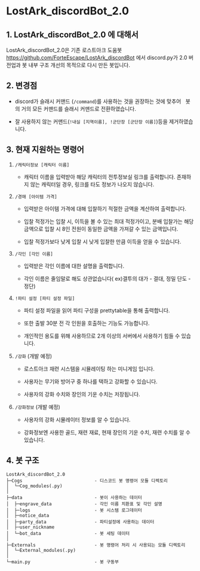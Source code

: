 # LostArk_discordBot_2.0

## 1. LostArk_discordBot_2.0 에 대해서
LostArk_discordBot_2.0은 기존 로스트아크 도움봇 https://github.com/ForteEscape/LostArk_discordBot 
에서 discord.py가 2.0 버전업과 봇 내부 구조 개선의 목적으로 다시 만든 봇입니다.

## 2. 변경점
- discord가 슬래시 커맨드 (```/command```)를 사용하는 것을 권장하는 것에 맞추어&nbsp;&nbsp; 봇의 거의 모든 커맨드를 슬래시 커맨드로 전환하였습니다.


- 잘 사용하지 않는 커맨드(```!내실 [지역이름], !군단장 [군단장 이름]```)등을 제거하였습니다.


## 3. 현재 지원하는 명령어

1. ```/캐릭터정보 [캐릭터 이름]```
     - 캐릭터 이름을 입력받아 해당 캐릭터의 전투정보실 링크를 출력합니다. 존재하지 않는 캐릭터일 경우, 링크를 타도 정보가 나오지 않습니다.


2. ```/경매 [아이템 가격]```
    - 입력받은 아이템 가격에 대해 입찰하기 적절한 금액을 계산하여 출력합니다.

    - 입찰 적정가는 입찰 시, 이득을 볼 수 있는 최대 적정가이고, 분배 입찰가는 해당 금액으로 입찰 시 8인 전원이 동일한 금액을 가져갈 수 있는 금액입니다.

    - 입찰 적정가보다 낮게 입찰 시 낮게 입찰한 만큼 이득을 얻을 수 있습니다.

    
3. ```/각인 [각인 이름]```
    - 입력받은 각인 이름에 대한 설명을 출력합니다.

    - 각인 이름은 줄임말로 해도 상관없습니다( ex)결투의 대가 - 결대, 정밀 단도 - 정단)


4. ```!파티 설정 [파티 설정 파일]```
    - 파티 설정 파일을 읽어 파티 구성을 prettytable을 통해 출력합니다.

    - 또한 출발 30분 전 각 인원을 호출하는 기능도 가능합니다.

    - 개인적인 용도를 위해 사용하므로 2개 이상의 서버에서 사용하기 힘들 수 있습니다.


5. ```/강화``` (개발 예정)
    - 로스트아크 재련 시스템을 시뮬레이팅 하는 미니게임 입니다.

    - 사용자는 무기와 방어구 중 하나를 택하고 강화할 수 있습니다.

    - 사용자의 강화 수치와 장인의 기운 수치는 저장됩니다.


6. ```/강화정보``` (개발 예정)
    - 사용자의 강화 시뮬레이터 정보를 알 수 있습니다.

    - 강화정보엔 사용한 골드, 재련 재료, 현재 장인의 기운 수치, 재련 수치를 알 수 있습니다.

## 4. 봇 구조
```buildoutcfg
LostArk_discordBot_2.0
├─Cogs                           - 디스코드 봇 명령어 모듈 디렉토리
│  └─Cog_modules(.py)
│
├─data                           - 봇이 사용하는 데이터
│  ├─engrave_data                - 각인 이름 치환표 및 각인 설명
│  ├─logs                        - 봇 시스템 로그데이터
│  ├─notice_data
│  ├─party_data                  - 파티설정에 사용하는 데이터
│  ├─user_nickname
│  └─bot_data                    - 봇 세팅 데이터
│
├─Externals                      - 봇 명령어 처리 시 사용되는 모듈 디렉토리
│  └─External_modules(.py)
│
└─main.py                        - 봇 구동부

```
